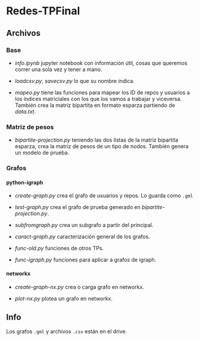 # Redes-TPFinal

## Archivos

### Base

- _info.ipynb_ jupyter notebook con información útil, cosas que queremos correr una sola vez y tener a mano.

- _loadcsv.py_, _savecsv.py_ lo que su nombre indica.

- _mapeo.py_ tiene las funciones para mapear los ID de repos y usuarios a los índices matriciales con los que los vamos a trabajar y viceversa. También crea la matriz bipartita en formato esparza partiendo de _data.txt_.

### Matriz de pesos

- _bipartite-projection.py_ teniendo las dos listas de la matriz bipartita esparza, crea la matriz de pesos de un tipo de nodos. También genera un modelo de prueba.

### Grafos

#### python-igraph

- _create-graph.py_ crea el grafo de usuarios y repos. Lo guarda como `.gml`

- _test-graph.py_ crea el grafo de prueba generado en  _bipartite-projection.py_.

- _subfromgraph.py_ crea un subgrafo a partir del principal.

- _caract-graph.py_ caracterización general de los grafos.

- _func-old.py_ funciones de otros TPs.

- _func-igraph.py_ funciones para aplicar a grafos de igraph.

#### networkx

- _create-graph-nx.py_ crea o carga grafo en networkx.

- _plot-nx.py_ plotea un grafo en networkx.


## Info

Los grafos `.gml` y archivos `.csv` están en el drive.


